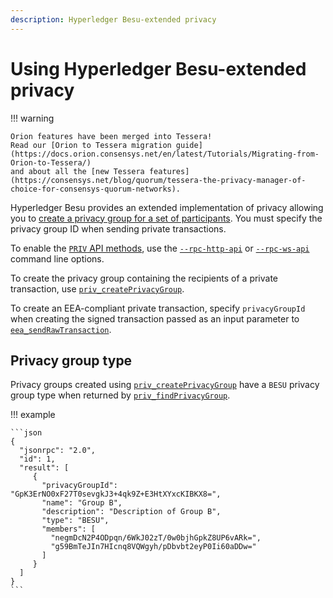 ```yaml
---
description: Hyperledger Besu-extended privacy
---
```


# Using Hyperledger Besu-extended privacy

!!! warning

    Orion features have been merged into Tessera!
    Read our [Orion to Tessera migration guide](https://docs.orion.consensys.net/en/latest/Tutorials/Migrating-from-Orion-to-Tessera/)
    and about all the [new Tessera features](https://consensys.net/blog/quorum/tessera-the-privacy-manager-of-choice-for-consensys-quorum-networks).

Hyperledger Besu provides an extended implementation of privacy allowing you to
[create a privacy group for a set of participants](../../concepts/Privacy/Privacy-Groups.md). You
must specify the privacy group ID when sending private transactions.

To enable the [`PRIV` API methods](../../reference/api/index.md#priv-methods), use the
[`--rpc-http-api`](../../reference/cli/options.md#rpc-http-api) or
[`--rpc-ws-api`](../../reference/cli/options.md#rpc-ws-api) command line options.

To create the privacy group containing the recipients of a private transaction, use
[`priv_createPrivacyGroup`](../../reference/api/index.md#priv_createprivacygroup).

To create an EEA-compliant private transaction, specify `privacyGroupId` when creating the signed
transaction passed as an input parameter to
[`eea_sendRawTransaction`](../../reference/api/index.md#eea_sendrawtransaction).

## Privacy group type

Privacy groups created using
[`priv_createPrivacyGroup`](../../reference/api/index.md#priv_createprivacygroup)
have a `BESU` privacy group type when returned by
[`priv_findPrivacyGroup`](../../reference/api/index.md#priv_findprivacygroup).

!!! example

    ```json
    {
      "jsonrpc": "2.0",
      "id": 1,
      "result": [
         {
           "privacyGroupId": "GpK3ErNO0xF27T0sevgkJ3+4qk9Z+E3HtXYxcKIBKX8=",
           "name": "Group B",
           "description": "Description of Group B",
           "type": "BESU",
           "members": [
             "negmDcN2P4ODpqn/6WkJ02zT/0w0bjhGpkZ8UP6vARk=",
             "g59BmTeJIn7HIcnq8VQWgyh/pDbvbt2eyP0Ii60aDDw="
           ]
         }
      ]
    }
    ```
